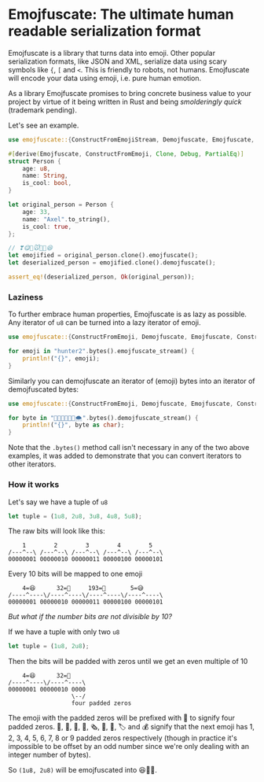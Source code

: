 # Emojfuscate: The ultimate human readable serialization format

Emojfuscate is a library that turns data into emoji. Other popular
serialization formats, like JSON and XML, serialize data using scary symbols
like `{`, `[` and `<`. This is friendly to robots, not humans. Emojfuscate will
encode your data using emoji, i.e. pure human emotion.

As a library Emojfuscate promises to bring concrete business value to your
project by virtue of it being written in Rust and being _smolderingly quick_
(trademark pending).

Let's see an example.

```rust
use emojfuscate::{ConstructFromEmojiStream, Demojfuscate, Emojfuscate, FromEmojiError};

#[derive(Emojfuscate, ConstructFromEmoji, Clone, Debug, PartialEq)]
struct Person {
    age: u8,
    name: String,
    is_cool: bool,
}

let original_person = Person {
    age: 33,
    name: "Axel".to_string(),
    is_cool: true,
};

// ❣😋🥫🐭💴📜😆
let emojified = original_person.clone().emojfuscate();
let deserialized_person = emojified.clone().demojfuscate();

assert_eq!(deserialized_person, Ok(original_person));
```

### Laziness

To further embrace human properties, Emojfuscate is as lazy as
possible. Any iterator of `u8` can be turned into a lazy iterator of emoji.

```rust
use emojfuscate::{ConstructFromEmoji, Demojfuscate, Emojfuscate, ConstructFromEmojiStream};

for emoji in "hunter2".bytes().emojfuscate_stream() {
    println!("{}", emoji);
}
```

Similarly you can demojfuscate an iterator of (emoji) bytes into an iterator of
demojfuscated bytes:
```rust
use emojfuscate::{ConstructFromEmoji, Demojfuscate, Emojfuscate, ConstructFromEmojiStream};

for byte in "🐠🥏👛👿🌴📰🌨".bytes().demojfuscate_stream() {
    println!("{}", byte as char);
}
```

Note that the `.bytes()` method call isn't necessary in any of the two above
examples, it was added to demonstrate that you can convert iterators to other
iterators.

### How it works

Let's say we have a tuple of `u8`
```rust
let tuple = (1u8, 2u8, 3u8, 4u8, 5u8);
```

The raw bits will look like this:
```
    1        2        3        4        5
/---^--\ /---^--\ /---^--\ /---^--\ /---^--\
00000001 00000010 00000011 00000100 00000101
```

Every 10 bits will be mapped to one emoji
```
    4=😆      32=🫣     193=👏       5=😅
/----^----\/----^----\/----^----\/----^----\
00000001 00000010 00000011 00000100 00000101
```

_But what if the number bits are not divisible by 10?_

If we have a tuple with only two `u8`
```rust
let tuple = (1u8, 2u8);
```

Then the bits will be padded with zeros until we get an even multiple of 10
```
    4=😆      32=🫣
/----^----\/----^----\
00000001 00000010 0000
                  \--/
                  four padded zeros
```

The emoji with the padded zeros will be prefixed with 📰 to signify four padded zeros.
📃, 📜, 📄, 📰, 🗞, 📑, 🔖, 🏷 and 💰 signify that the next emoji has 1, 2, 3,
4, 5, 6, 7, 8 or 9 padded zeros respectively (though in practice it's
impossible to be offset by an odd number since we're only dealing with an
integer number of bytes).

So `(1u8, 2u8)` will be emojfuscated into 😆📰🫣.
